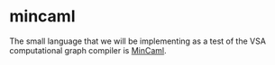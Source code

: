 # mincaml

The small language that we will be implementing as a test of the VSA
computational graph compiler is [MinCaml](https://esumii.github.io/min-caml/index-e.html). 